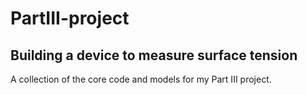 # PartIII-project
## Building a device to measure surface tension

A collection of the core code and models for my Part III project.
